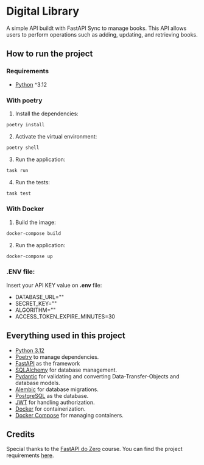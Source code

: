 # Digital Library

A simple API buildt with FastAPI Sync to manage books.
This API allows users to perform operations such as adding, updating, and retrieving books.

## How to run the project

### Requirements

- [Python](https://www.python.org/) ^3.12

### With poetry

1. Install the dependencies:

```bash
poetry install
```

2. Activate the virtual environment:

```bash
poetry shell
```

3. Run the application:

```bash
task run
```

4. Run the tests:

```bash
task test
```

### With Docker

1. Build the image:

```bash
docker-compose build
```

2. Run the application:

```bash
docker-compose up
```

### .ENV file:

Insert your API KEY value on **.env** file:

- DATABASE_URL=""
- SECRET_KEY=""
- ALGORITHM=""
- ACCESS_TOKEN_EXPIRE_MINUTES=30

## Everything used in this project

- [Python 3.12](https://www.python.org/)
- [Poetry](https://python-poetry.org/) to manage dependencies.
- [FastAPI](https://fastapi.tiangolo.com/) as the framework
- [SQLAlchemy](https://www.sqlalchemy.org/) for database management.
- [Pydantic](https://pydantic-docs.helpmanual.io/) for validating and converting Data-Transfer-Objects and database models.
- [Alembic](https://alembic.sqlalchemy.org/en/latest/) for database migrations.
- [PostgreSQL](https://www.postgresql.org/) as the database.
- [JWT](https://jwt.io/) for handling authorization.
- [Docker](https://www.docker.com/) for containerization.
- [Docker Compose](https://docs.docker.com/compose/) for managing containers.

## Credits

Special thanks to the [FastAPI do Zero](https://fastapidozero.dunossauro.com/) course. You can find the project requirements [here](https://fastapidozero.dunossauro.com/14/#o-projeto).
